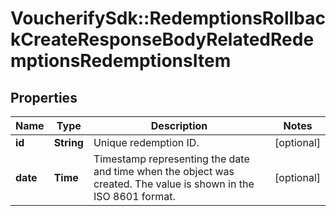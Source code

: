 # VoucherifySdk::RedemptionsRollbackCreateResponseBodyRelatedRedemptionsRedemptionsItem

## Properties

| Name | Type | Description | Notes |
| ---- | ---- | ----------- | ----- |
| **id** | **String** | Unique redemption ID. | [optional] |
| **date** | **Time** | Timestamp representing the date and time when the object was created. The value is shown in the ISO 8601 format. | [optional] |

